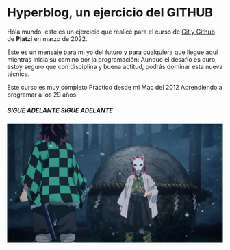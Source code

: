 # Hyperblog, un ejercicio del GITHUB

Hola mundo, este es un ejercicio que realicé para el curso de [Git y Github](http://https://bit.ly/3JKZCjN "Git y Github") de **Platzi** en marzo de 2022.

Este es un mensaje para mi yo del futuro y para cualquiera que llegue aquí mientras inicia su camino por la programación: Aunque el desafío es duro, estoy seguro que con disciplina y buena actitud, podrás dominar esta nueva técnica. 

Este curso es muy completo
Practico desde mi Mac del 2012
Aprendiendo a programar a los 29 años

##### SIGUE ADELANTE SIGUE ADELANTE

![title](imagenes/kimetsu.png)
